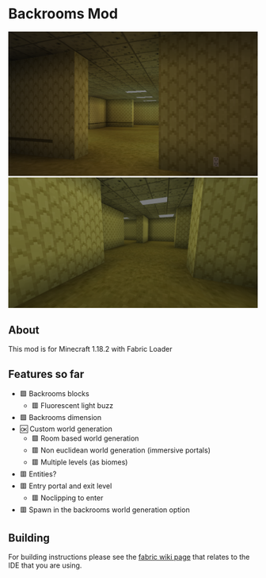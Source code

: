 # Backrooms Mod

![](iconic.png)
![](generated1.png)

## About

This mod is for Minecraft 1.18.2 with Fabric Loader

## Features so far
- 🟩 Backrooms blocks
  - 🟥 Fluorescent light buzz
- 🟩 Backrooms dimension
- 🆗 Custom world generation
  - 🟩 Room based world generation
  - 🟥 Non euclidean world generation (immersive portals)
  - 🟥 Multiple levels (as biomes)
- 🟥 Entities?
- 🟥 Entry portal and exit level
  - 🟥 Noclipping to enter
- 🟥 Spawn in the backrooms world generation option

## Building

For building instructions please see the [fabric wiki page](https://fabricmc.net/wiki/tutorial:setup) that relates to the IDE that you are using.

